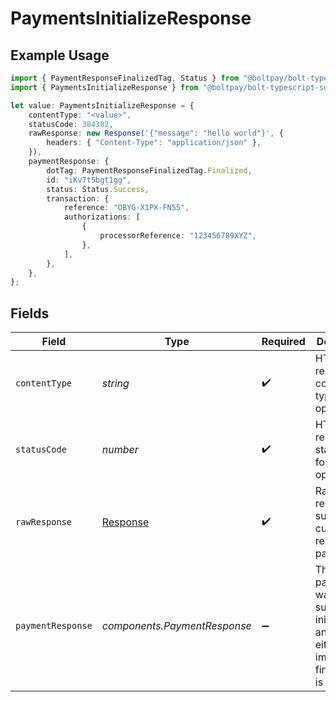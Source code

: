 # PaymentsInitializeResponse

## Example Usage

```typescript
import { PaymentResponseFinalizedTag, Status } from "@boltpay/bolt-typescript-sdk/models/components";
import { PaymentsInitializeResponse } from "@boltpay/bolt-typescript-sdk/models/operations";

let value: PaymentsInitializeResponse = {
    contentType: "<value>",
    statusCode: 384382,
    rawResponse: new Response('{"message": "hello world"}', {
        headers: { "Content-Type": "application/json" },
    }),
    paymentResponse: {
        dotTag: PaymentResponseFinalizedTag.Finalized,
        id: "iKv7t5bgt1gg",
        status: Status.Success,
        transaction: {
            reference: "OBYG-X1PX-FN55",
            authorizations: [
                {
                    processorReference: "123456789XYZ",
                },
            ],
        },
    },
};
```

## Fields

| Field                                                                                        | Type                                                                                         | Required                                                                                     | Description                                                                                  |
| -------------------------------------------------------------------------------------------- | -------------------------------------------------------------------------------------------- | -------------------------------------------------------------------------------------------- | -------------------------------------------------------------------------------------------- |
| `contentType`                                                                                | *string*                                                                                     | :heavy_check_mark:                                                                           | HTTP response content type for this operation                                                |
| `statusCode`                                                                                 | *number*                                                                                     | :heavy_check_mark:                                                                           | HTTP response status code for this operation                                                 |
| `rawResponse`                                                                                | [Response](https://developer.mozilla.org/en-US/docs/Web/API/Response)                        | :heavy_check_mark:                                                                           | Raw HTTP response; suitable for custom response parsing                                      |
| `paymentResponse`                                                                            | *components.PaymentResponse*                                                                 | :heavy_minus_sign:                                                                           | The payment was successfully initialized, and was either immediately finalized or is pending |